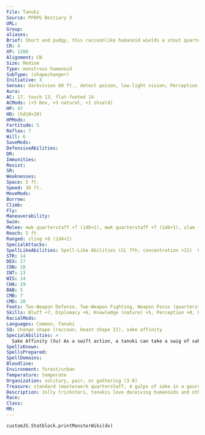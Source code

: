 ```yaml
---
File: Tanuki
Source: PFRPG Bestiary 3
URL: 
Group: 
aliases: 
Brief: Short and pudgy, this raccoonlike humanoid wields a stout quarterstaff and weaves a little as if intoxicated.
CR: 4
XP: 1200
Alignment: CN
Size: Medium
Type: monstrous humanoid
SubType: (shapechanger)
Initiative: 3
Senses: darkvision 60 ft., detect poison, low-light vision; Perception +8
Aura: 
AC: 17, touch 13, flat-footed 14
ACMods: (+3 Dex, +3 natural, +1 shield)
HP: 47
HD: (5d10+20)
HPMods: 
Fortitude: 5
Reflex: 7
Will: 6
SaveMods: 
DefensiveAbilities: 
DR: 
Immunities: 
Resist: 
SR: 
Weaknesses: 
Space: 5 ft.
Speed: 30 ft.
MoveMods: 
Burrow: 
Climb: 
Fly: 
Maneuverability: 
Swim: 
Melee: mwk quarterstaff +7 (1d6+2), mwk quarterstaff +7 (1d6+1), slam +2 (1d6+1)
Reach: 5 ft.
Ranged: sling +8 (1d4+2)
SpecialAttacks: 
SpellLikeAbilities: Spell-Like Abilities (CL 7th; concentration +11)  Constant-detect poison   At Will-purify food and drink   3/day-magic stone, major creation (up to 1 cubic foot)   1/day-create food and water, shrink item, veil (self only)
STR: 14
DEX: 17
CON: 18
INT: 13
WIS: 14
CHA: 19
BAB: 5
CMB: 7
CMD: 20
Feats: Two-Weapon Defense, Two-Weapon Fighting, Weapon Focus (quarterstaff)
Skills: Bluff +7, Diplomacy +6, Knowledge (nature) +5, Perception +8, Perform (percussion) +8, Sense Motive +4, Spellcraft +4, Stealth +10
RacialMods: 
Languages: Common, Tanuki
SQ: change shape (raccoon; beast shape II), sake affinity
SpecialAbilities: >
  Sake Affinity (Su) As a swift action, a tanuki can take a swig of sake from the gourd it always carries at its side. When it does so, it gains the effect of one of the following spells at caster level 7th: divine favor, false life, haste, or rage. Unusual tanukis might have additional spell effect choices at the GM's discretion. Each time a tanuki takes a swig of sake, it becomes progressively drunker and takes a -1 penalty to its AC and on Reflex saves for 1 minute. These penalties stack.
SpellsKnown: 
SpellsPrepared: 
SpellDomains: 
Bloodline: 
Environment: forest/urban
Temperature: temperate
Organization: solitary, pair, or gathering (3-8)
Treasure: standard (masterwork quarterstaff, 4 gulps of sake in a gourd, other treasure)
Description: Jolly tricksters, tanukis love deceiving humanoids and other intelligent creatures. This mischief is usually harmless, but can turn spiteful in some situations. Popular folklore stories claim tanukis are the transformed souls of tools and housewares that were used for more than 100 years, a myth that probably results from tanukis' ability to magically create or alter objects.  Mostly encountered in disguise, tanukis enjoy visiting humanoid settlements and interacting with the people.  They usually visit taverns and eateries, joining in feasts and celebrations whenever possible. Tanukis always change their disguises and rarely visit the same town twice in the same month.  Tanuki mischief becomes spiteful to those who defile nature. Hunters who kill for sport or those who log trees from the forest without seeding new ones find their weapons and tools transformed into bowls and teacups.  Tanukis also put more effort into their pranks when the target is a braggart, a bully, or someone of poor moral character. They like to prank brooding types as well, always hoping to bring a smile to the hard faces of such dour folk. Because of their trickster nature, tanukis get along with many fey creatures. Some tanukis even deal well with spirits, often helping them pass from this world.  Though rare, violent and morbid tanukis occasionally walk the lands, bringing suffering to those they encounter.  Filled with spite, these evil tanukis pull sadistic pranks, and horror stories tell of tanukis killing old women and tricking their husbands into eating soups made from their flesh.  A tanuki is 5 feet tall and weighs 180 pounds.
Race: 
Class: 
MR: 
---
```

```dataviewjs
customJS.Statblock.printMonsterWiki(dv)
```
